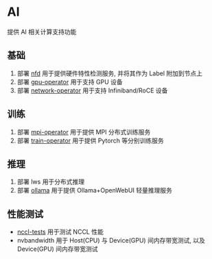 # AI

提供 AI 相关计算支持功能

## 基础

1. 部署 [nfd](nfd/) 用于提供硬件特性检测服务, 并将其作为 Label 附加到节点上
2. 部署 [gpu-operator](gpu-operator/) 用于支持 GPU 设备
3. 部署 [network-operator](network-operator/) 用于支持 Infiniband/RoCE 设备

## 训练

1. 部署 [mpi-operator](mpi-operator/) 用于提供 MPI 分布式训练服务
2. 部署 [train-operator](train-operator/) 用于提供 Pytorch 等分别训练服务

## 推理

1. 部署 lws 用于分布式推理
2. 部署 [ollama](ollama/) 用于提供 Ollama+OpenWebUI 轻量推理服务

## 性能测试

* [nccl-tests](nccl-tests/) 用于测试 NCCL 性能
* nvbandwidth 用于 Host(CPU) 与 Device(GPU) 间内存带宽测试, 以及 Device(GPU) 间内存带宽测试

